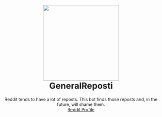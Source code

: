 
<h1 align="center">
  <img src="https://starwarsblog.starwars.com/wp-content/uploads/2018/10/grievous-battlefront-hero-tall.jpg" height="250" /><br/>
  GeneralReposti
</h1>

<p align="center">
Reddit tends to have a lot of reposts. This bot finds those reposts and, in the future, will shame them.
  <br/>
<a href="https://www.reddit.com/user/generalrepostbot">Reddit Profile</a>
</p>
